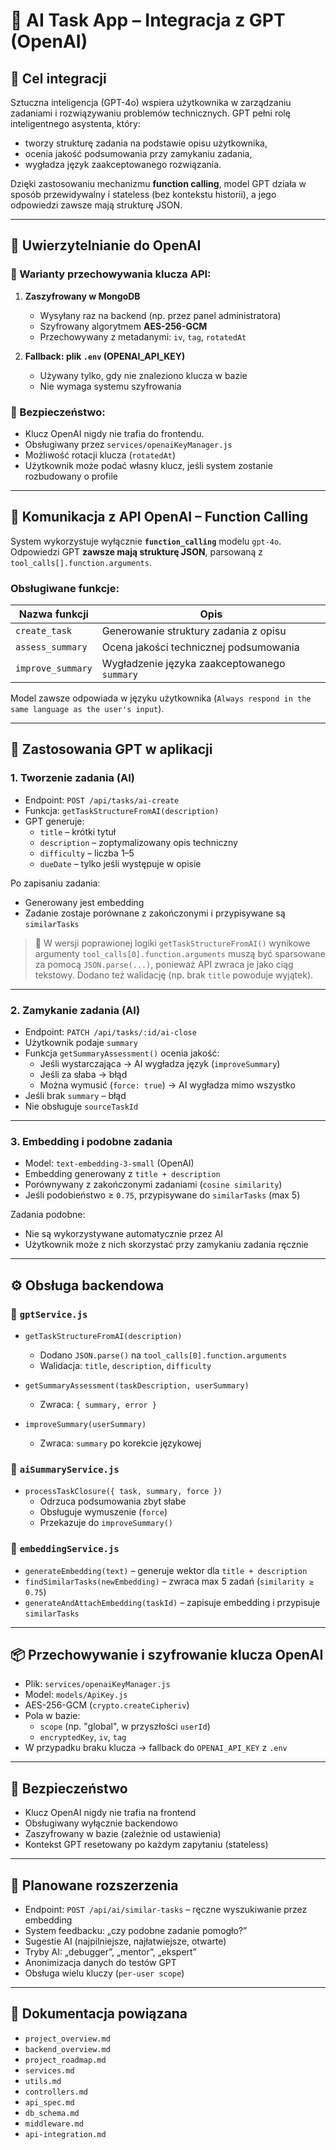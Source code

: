 # 🤖 AI Task App – Integracja z GPT (OpenAI)

## 🎯 Cel integracji

Sztuczna inteligencja (GPT-4o) wspiera użytkownika w zarządzaniu zadaniami i rozwiązywaniu problemów technicznych. GPT pełni rolę inteligentnego asystenta, który:

- tworzy strukturę zadania na podstawie opisu użytkownika,
- ocenia jakość podsumowania przy zamykaniu zadania,
- wygładza język zaakceptowanego rozwiązania.

Dzięki zastosowaniu mechanizmu **function calling**, model GPT działa w sposób przewidywalny i stateless (bez kontekstu historii), a jego odpowiedzi zawsze mają strukturę JSON.

---

## 🔐 Uwierzytelnianie do OpenAI

### 🔑 Warianty przechowywania klucza API:

1. **Zaszyfrowany w MongoDB**

   - Wysyłany raz na backend (np. przez panel administratora)
   - Szyfrowany algorytmem **AES-256-GCM**
   - Przechowywany z metadanymi: `iv`, `tag`, `rotatedAt`

2. **Fallback: plik `.env` (OPENAI_API_KEY)**
   - Używany tylko, gdy nie znaleziono klucza w bazie
   - Nie wymaga systemu szyfrowania

### 🔐 Bezpieczeństwo:

- Klucz OpenAI nigdy nie trafia do frontendu.
- Obsługiwany przez `services/openaiKeyManager.js`
- Możliwość rotacji klucza (`rotatedAt`)
- Użytkownik może podać własny klucz, jeśli system zostanie rozbudowany o profile

---

## 🔗 Komunikacja z API OpenAI – Function Calling

System wykorzystuje wyłącznie **`function_calling`** modelu `gpt-4o`.  
Odpowiedzi GPT **zawsze mają strukturę JSON**, parsowaną z `tool_calls[].function.arguments`.

### Obsługiwane funkcje:

| Nazwa funkcji     | Opis                                         |
| ----------------- | -------------------------------------------- |
| `create_task`     | Generowanie struktury zadania z opisu        |
| `assess_summary`  | Ocena jakości technicznej podsumowania       |
| `improve_summary` | Wygładzenie języka zaakceptowanego `summary` |

Model zawsze odpowiada w języku użytkownika (`Always respond in the same language as the user's input`).

---

## 🧠 Zastosowania GPT w aplikacji

### 1. Tworzenie zadania (AI)

- Endpoint: `POST /api/tasks/ai-create`
- Funkcja: `getTaskStructureFromAI(description)`
- GPT generuje:
  - `title` – krótki tytuł
  - `description` – zoptymalizowany opis techniczny
  - `difficulty` – liczba 1–5
  - `dueDate` – tylko jeśli występuje w opisie

Po zapisaniu zadania:

- Generowany jest embedding
- Zadanie zostaje porównane z zakończonymi i przypisywane są `similarTasks`

> 🔧 W wersji poprawionej logiki `getTaskStructureFromAI()` wynikowe argumenty `tool_calls[0].function.arguments` muszą być sparsowane za pomocą `JSON.parse(...)`, ponieważ API zwraca je jako ciąg tekstowy. Dodano też walidację (np. brak `title` powoduje wyjątek).

---

### 2. Zamykanie zadania (AI)

- Endpoint: `PATCH /api/tasks/:id/ai-close`
- Użytkownik podaje `summary`
- Funkcja `getSummaryAssessment()` ocenia jakość:
  - Jeśli wystarczająca → AI wygładza język (`improveSummary`)
  - Jeśli za słaba → błąd
  - Można wymusić (`force: true`) → AI wygładza mimo wszystko
- Jeśli brak `summary` – błąd
- Nie obsługuje `sourceTaskId`

---

### 3. Embedding i podobne zadania

- Model: `text-embedding-3-small` (OpenAI)
- Embedding generowany z `title + description`
- Porównywany z zakończonymi zadaniami (`cosine similarity`)
- Jeśli podobieństwo ≥ `0.75`, przypisywane do `similarTasks` (max 5)

Zadania podobne:

- Nie są wykorzystywane automatycznie przez AI
- Użytkownik może z nich skorzystać przy zamykaniu zadania ręcznie

---

## ⚙️ Obsługa backendowa

### 🧠 `gptService.js`

- `getTaskStructureFromAI(description)`

  - Dodano `JSON.parse()` na `tool_calls[0].function.arguments`
  - Walidacja: `title`, `description`, `difficulty`

- `getSummaryAssessment(taskDescription, userSummary)`

  - Zwraca: `{ summary, error }`

- `improveSummary(userSummary)`
  - Zwraca: `summary` po korekcie językowej

### 🧠 `aiSummaryService.js`

- `processTaskClosure({ task, summary, force })`
  - Odrzuca podsumowania zbyt słabe
  - Obsługuje wymuszenie (`force`)
  - Przekazuje do `improveSummary()`

### 🧠 `embeddingService.js`

- `generateEmbedding(text)` – generuje wektor dla `title + description`
- `findSimilarTasks(newEmbedding)` – zwraca max 5 zadań (`similarity ≥ 0.75`)
- `generateAndAttachEmbedding(taskId)` – zapisuje embedding i przypisuje `similarTasks`

---

## 📦 Przechowywanie i szyfrowanie klucza OpenAI

- Plik: `services/openaiKeyManager.js`
- Model: `models/ApiKey.js`
- AES-256-GCM (`crypto.createCipheriv`)
- Pola w bazie:
  - `scope` (np. "global", w przyszłości `userId`)
  - `encryptedKey`, `iv`, `tag`
- W przypadku braku klucza → fallback do `OPENAI_API_KEY` z `.env`

---

## 🔐 Bezpieczeństwo

- Klucz OpenAI nigdy nie trafia na frontend
- Obsługiwany wyłącznie backendowo
- Zaszyfrowany w bazie (zależnie od ustawienia)
- Kontekst GPT resetowany po każdym zapytaniu (stateless)

---

## 📌 Planowane rozszerzenia

- Endpoint: `POST /api/ai/similar-tasks` – ręczne wyszukiwanie przez embedding
- System feedbacku: „czy podobne zadanie pomogło?”
- Sugestie AI (najpilniejsze, najłatwiejsze, otwarte)
- Tryby AI: „debugger”, „mentor”, „ekspert”
- Anonimizacja danych do testów GPT
- Obsługa wielu kluczy (`per-user scope`)

---

## 📄 Dokumentacja powiązana

- `project_overview.md`
- `backend_overview.md`
- `project_roadmap.md`
- `services.md`
- `utils.md`
- `controllers.md`
- `api_spec.md`
- `db_schema.md`
- `middleware.md`
- `api-integration.md`
